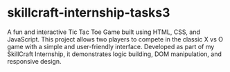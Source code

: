 # skillcraft-internship-tasks3
A fun and interactive Tic Tac Toe Game built using HTML, CSS, and JavaScript. This project allows two players to compete in the classic X vs O game with a simple and user-friendly interface. Developed as part of my SkillCraft Internship, it demonstrates logic building, DOM manipulation, and responsive design.
